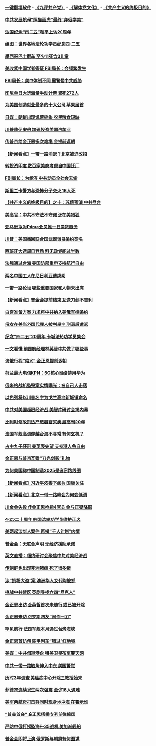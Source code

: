 #### [一键翻墙软件](https://github.com/gfw-breaker/nogfw/blob/master/README.md?t=04282138) -  [《九评共产党》](https://github.com/gfw-breaker/9ping.md?t=04282138) - [《解体党文化》](https://github.com/gfw-breaker/jtdwh.md?t=04282138) - [《共产主义的终极目的》](https://github.com/gfw-breaker/gczydzjmd.md?t=04282138)

#### [中共发展航母“照猫画虎”最终“弃俄学美”](../pages/nsc418/n11220151.md?t=04282138) 

#### [法国纪念“四二五”和平上访20周年](../pages/nsc418/n11219882.md?t=04282138) 

#### [组图：世界各地法轮功学员纪念四‧二五](../pages/nsc418/n11203328.md?t=04282138) 

#### [墨西哥巴士翻车 至少11死含3儿童](../pages/nsc418/n11220073.md?t=04282138) 

#### [美收紧中国学者签证 FBI局长：会频繁发生](../pages/nsc418/n11219985.md?t=04282138) 

#### [FBI局长：美中体制不同 需警惕中共威胁](../pages/nsc418/n11218409.md?t=04282138) 

#### [印尼单日大选海量手动计票 累死272人](../pages/nsc418/n11219625.md?t=04282138) 

#### [为美国创造就业最多的十大公司 苹果居首](../pages/nsc418/n11216870.md?t=04282138) 

#### [日媒：朝鲜出现饥荒迹象 农民粮食短缺](../pages/nsc418/n11218950.md?t=04282138) 

#### [川普敦促安倍 加码投资美国汽车业](../pages/nsc418/n11218505.md?t=04282138) 

#### [传普京给金正恩多次难堪 金提前返朝](../pages/nsc418/n11218286.md?t=04282138) 

#### [【新闻看点】一带一路消退？北京被迫改招](../pages/nsc418/n11217837.md?t=04282138) 

#### [转投资印度 数百家美商考虑自中国迁厂](../pages/nsc418/n11218089.md?t=04282138) 

#### [FBI局长：为经济 中共动员全社会去偷](../pages/nsc418/n11217723.md?t=04282138) 

#### [斯里兰卡警方与恐怖分子交火 16人死](../pages/nsc418/n11217767.md?t=04282138) 

#### [【共产主义的终极目的】之十：苏俄预演 中共登台](../pages/nsc418/n11118424.md?t=04282138) 

#### [美高官：中共不守法不守诺 还在美猎狐](../pages/nsc418/n11215821.md?t=04282138) 

#### [亚马逊拟对Prime会员推一日送货服务](../pages/nsc418/n11217774.md?t=04282138) 

#### [川普：美国撤回联合国武器贸易条约签名](../pages/nsc418/n11216651.md?t=04282138) 

#### [西班牙大选周日登场 料无政党能过半数](../pages/nsc418/n11217298.md?t=04282138) 

#### [法舰通过台海 美国防部重申支持航行自由](../pages/nsc418/n11217098.md?t=04282138) 

#### [两名中国工人在尼日利亚遭绑架](../pages/nsc418/n11217100.md?t=04282138) 

#### [一带一路论坛 哪些重要国家和人物未出席](../pages/nsc418/n11216453.md?t=04282138) 

#### [【新闻看点】普金会提前结束 互送刀剑不吉利](../pages/nsc418/n11216173.md?t=04282138) 

#### [白宫准备方案 力求将中共纳入美俄军控条约](../pages/nsc418/n11216480.md?t=04282138) 

#### [俄女在美当外国代理人被判坐牢 刑满后遣返](../pages/nsc418/n11216378.md?t=04282138) 

#### [纪念“四二五”20周年 卡城法轮功学员集会](../pages/nsc418/n11216107.md?t=04282138) 

#### [一文看懂 前国航经理林英替中共做了哪些事](../pages/nsc418/n11209507.md?t=04282138) 

#### [访俄行程“缩水” 金正恩提前返朝](../pages/nsc418/n11215584.md?t=04282138) 

#### [荷兰最大电信KPN：5G核心网络禁用华为](../pages/nsc418/n11215182.md?t=04282138) 

#### [俄米格战机坠毁案实情曝光：被自己人击落](../pages/nsc418/n11215228.md?t=04282138) 

#### [以色列将以川普名字为戈兰高地新城镇命名](../pages/nsc418/n11214872.md?t=04282138) 

#### [中共对美国超限经济战 美智库研讨会揭内幕](../pages/nsc418/n11213513.md?t=04282138) 

#### [比利时修改刑法严惩器官买卖 最高判20年](../pages/nsc418/n11214014.md?t=04282138) 

#### [法国军舰高调穿越台海不寻常 有何玄机？](../pages/nsc418/n11212958.md?t=04282138) 

#### [占中九子获刑 美英表失望 支持港人争自由](../pages/nsc418/n11214008.md?t=04282138) 

#### [金正恩与普京互赠“刀光剑影”礼物](../pages/nsc418/n11213919.md?t=04282138) 

#### [为何美国称中国制造2025是盗窃路线图](../pages/nsc418/n11213477.md?t=04282138) 

#### [【新闻看点】习近平浓雾下阅兵 国际关注](../pages/nsc418/n11213488.md?t=04282138) 

#### [【新闻看点】北京一带一路峰会为何变低调](../pages/nsc418/n11213195.md?t=04282138) 

#### [川金会失败 传金正恩枪毙4官员 金与正疑降职](../pages/nsc418/n11213139.md?t=04282138) 

#### [4·25二十周年 韩国法轮功学员维护正义](../pages/nsc418/n11212889.md?t=04282138) 

#### [美两起涉华人案件 再揭“千人计划”内情](../pages/nsc418/n11212574.md?t=04282138) 

#### [普金会：无联合声明 无经济援助承诺](../pages/nsc418/n11212638.md?t=04282138) 

#### [英文直播：纽约研讨会聚焦中共对美经济战](../pages/nsc418/n11212947.md?t=04282138) 

#### [传朝鲜也出现非洲猪瘟 死了很多猪](../pages/nsc418/n11211952.md?t=04282138) 

#### [涉“奶粉大盗”案 澳洲华人女代购被抓](../pages/nsc418/n11211110.md?t=04282138) 

#### [挑战中共禁区 英剧寻找六四“坦克人”](../pages/nsc418/n11210393.md?t=04282138) 

#### [金正恩出访 金英哲首次未随行 或已被开除](../pages/nsc418/n11211031.md?t=04282138) 

#### [金正恩来访 俄罗斯网友“闹作一团”](../pages/nsc418/n11210902.md?t=04282138) 

#### [罕见航行 法国军舰本月通过台湾海峡](../pages/nsc418/n11210844.md?t=04282138) 

#### [金正恩首访俄 装甲列车“错过”红地毯](../pages/nsc418/n11210508.md?t=04282138) 

#### [美媒：中共借道港企 租美卫星布军警天网](../pages/nsc418/n11210381.md?t=04282138) 

#### [中共一带一路触角伸入中东 美国警觉](../pages/nsc418/n11209918.md?t=04282138) 

#### [历时3年调查 美癌症中心开除三教授始末](../pages/nsc418/n11208582.md?t=04282138) 

#### [菲律宾连续发生两次强震 至少16人遇难](../pages/nsc418/n11209625.md?t=04282138) 

#### [美军两航母打击群同时现身地中海 在警示谁](../pages/nsc418/n11209663.md?t=04282138) 

#### [“普金首会” 金正恩搭乘专列前往俄国](../pages/nsc418/n11209254.md?t=04282138) 

#### [严防中俄打捞坠海F-35战机 美加派舰船](../pages/nsc418/n11208509.md?t=04282138) 

#### [普金会即将上演 俄罗斯与朝鲜有何图谋](../pages/nsc418/n11208035.md?t=04282138) 

